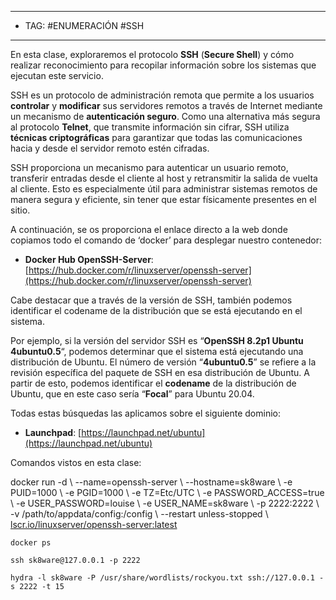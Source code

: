 
----
- TAG: #ENUMERACIÓN #SSH 
----
En esta clase, exploraremos el protocolo **SSH** (**Secure Shell**) y cómo realizar reconocimiento para recopilar información sobre los sistemas que ejecutan este servicio.

SSH es un protocolo de administración remota que permite a los usuarios **controlar** y **modificar** sus servidores remotos a través de Internet mediante un mecanismo de **autenticación seguro**. Como una alternativa más segura al protocolo **Telnet**, que transmite información sin cifrar, SSH utiliza **técnicas criptográficas** para garantizar que todas las comunicaciones hacia y desde el servidor remoto estén cifradas.

SSH proporciona un mecanismo para autenticar un usuario remoto, transferir entradas desde el cliente al host y retransmitir la salida de vuelta al cliente. Esto es especialmente útil para administrar sistemas remotos de manera segura y eficiente, sin tener que estar físicamente presentes en el sitio.

A continuación, se os proporciona el enlace directo a la web donde copiamos todo el comando de ‘docker’ para desplegar nuestro contenedor:

- **Docker Hub OpenSSH-Server**: [https://hub.docker.com/r/linuxserver/openssh-server](https://hub.docker.com/r/linuxserver/openssh-server)

Cabe destacar que a través de la versión de SSH, también podemos identificar el codename de la distribución que se está ejecutando en el sistema.

Por ejemplo, si la versión del servidor SSH es “**OpenSSH 8.2p1 Ubuntu 4ubuntu0.5**“, podemos determinar que el sistema está ejecutando una distribución de Ubuntu. El número de versión “**4ubuntu0.5**” se refiere a la revisión específica del paquete de SSH en esa distribución de Ubuntu. A partir de esto, podemos identificar el **codename** de la distribución de Ubuntu, que en este caso sería “**Focal**” para Ubuntu 20.04.

Todas estas búsquedas las aplicamos sobre el siguiente dominio:

- **Launchpad**: [https://launchpad.net/ubuntu](https://launchpad.net/ubuntu)

Comandos vistos en esta clase:

docker run -d \ --name=openssh-server \ --hostname=sk8ware \ -e PUID=1000 \ -e PGID=1000 \ -e TZ=Etc/UTC \ -e PASSWORD_ACCESS=true \ -e USER_PASSWORD=louise \ -e USER_NAME=sk8ware \ -p 2222:2222 \ -v /path/to/appdata/config:/config \ --restart unless-stopped \ [lscr.io/linuxserver/openssh-server:latest](http://lscr.io/linuxserver/openssh-server:latest)

`docker ps`

`ssh sk8ware@127.0.0.1 -p 2222`

`hydra -l sk8ware -P /usr/share/wordlists/rockyou.txt ssh://127.0.0.1 -s 2222 -t 15`